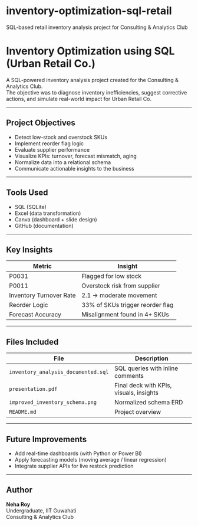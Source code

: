 # inventory-optimization-sql-retail
SQL-based retail inventory analysis project for Consulting &amp; Analytics Club
# Inventory Optimization using SQL (Urban Retail Co.)

A SQL-powered inventory analysis project created for the Consulting & Analytics Club.  
The objective was to diagnose inventory inefficiencies, suggest corrective actions, and simulate real-world impact for Urban Retail Co.

---

## Project Objectives

- Detect low-stock and overstock SKUs
- Implement reorder flag logic
- Evaluate supplier performance
- Visualize KPIs: turnover, forecast mismatch, aging
- Normalize data into a relational schema
- Communicate actionable insights to the business

---

## Tools Used
- SQL (SQLite)
- Excel (data transformation)
- Canva (dashboard + slide design)
- GitHub (documentation)

---

## Key Insights

| Metric                  | Insight                                |
|-------------------------|----------------------------------------|
| P0031                   | Flagged for low stock                  |
| P0011                   | Overstock risk from supplier           |
| Inventory Turnover Rate | 2.1 → moderate movement                |
| Reorder Logic           | 33% of SKUs trigger reorder flag       |
| Forecast Accuracy       | Misalignment found in 4+ SKUs          |

---

## Files Included

| File | Description |
|------|-------------|
| `inventory_analysis_documented.sql` | SQL queries with inline comments |
| `presentation.pdf` | Final deck with KPIs, visuals, insights |
| `improved_inventory_schema.png` | Normalized schema ERD |
| `README.md` | Project overview |

---

## Future Improvements

- Add real-time dashboards (with Python or Power BI)
- Apply forecasting models (moving average / linear regression)
- Integrate supplier APIs for live restock prediction

---

## Author

**Neha Roy**  
Undergraduate, IIT Guwahati  
Consulting & Analytics Club  
